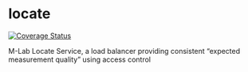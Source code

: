 # locate

[![Coverage Status](https://coveralls.io/repos/github/m-lab/locate/badge.svg?branch=master)](https://coveralls.io/github/m-lab/locate?branch=master)

M-Lab Locate Service, a load balancer providing consistent “expected measurement quality” using access control
